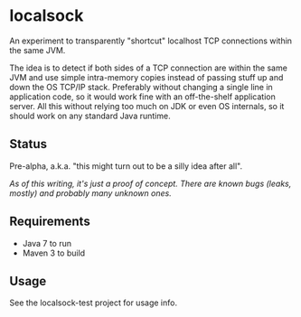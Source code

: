 localsock
=========

An experiment to transparently "shortcut" localhost TCP connections within the same JVM.

The idea is to detect if both sides of a TCP connection are within the same JVM and use simple intra-memory copies instead of passing stuff up and down the OS TCP/IP stack. Preferably without changing a single line in application code, so it would work fine with an off-the-shelf application server. All this without relying too much on JDK or even OS internals, so it should work on any standard Java runtime.

Status
------

Pre-alpha, a.k.a. "this might turn out to be a silly idea after all".

*As of this writing, it's just a proof of concept. There are known bugs (leaks, mostly) and probably many unknown ones.*

Requirements
------------

* Java 7 to run
* Maven 3 to build

Usage
-----

See the localsock-test project for usage info.
